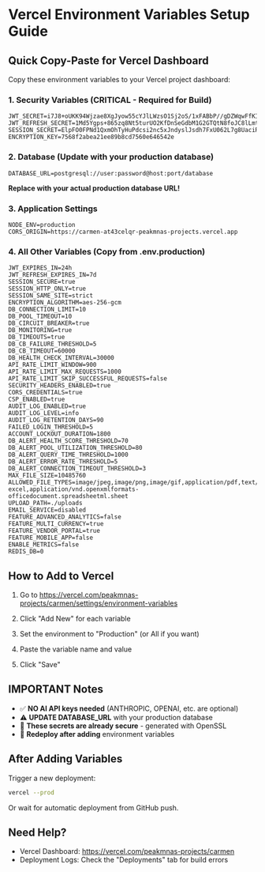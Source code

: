 # Vercel Environment Variables Setup Guide

## Quick Copy-Paste for Vercel Dashboard

Copy these environment variables to your Vercel project dashboard:

### 1. Security Variables (CRITICAL - Required for Build)

```
JWT_SECRET=i7J8+oUKK94Wjzae8XgJyow55cYJlLWzsO1Sj2oS/1xFABbP//gDZWqwFfKI4gDM
JWT_REFRESH_SECRET=1Md5Ygps+865zq8Nt5turUO2KfDnSeGdbM1G2GTQtN8foJC8lLmtcqp6+wUejg6O
SESSION_SECRET=ElpFO0FPNd1QxmOhTyHuPdcsi2nc5xJndyslJsdh7FxU062L7g8UaciR6Mw8Hutv
ENCRYPTION_KEY=7568f2abea21ee89b8cd7560e646542e
```

### 2. Database (Update with your production database)

```
DATABASE_URL=postgresql://user:password@host:port/database
```

**Replace with your actual production database URL!**

### 3. Application Settings

```
NODE_ENV=production
CORS_ORIGIN=https://carmen-at43celqr-peakmnas-projects.vercel.app
```

### 4. All Other Variables (Copy from .env.production)

```
JWT_EXPIRES_IN=24h
JWT_REFRESH_EXPIRES_IN=7d
SESSION_SECURE=true
SESSION_HTTP_ONLY=true
SESSION_SAME_SITE=strict
ENCRYPTION_ALGORITHM=aes-256-gcm
DB_CONNECTION_LIMIT=10
DB_POOL_TIMEOUT=10
DB_CIRCUIT_BREAKER=true
DB_MONITORING=true
DB_TIMEOUTS=true
DB_CB_FAILURE_THRESHOLD=5
DB_CB_TIMEOUT=60000
DB_HEALTH_CHECK_INTERVAL=30000
API_RATE_LIMIT_WINDOW=900
API_RATE_LIMIT_MAX_REQUESTS=1000
API_RATE_LIMIT_SKIP_SUCCESSFUL_REQUESTS=false
SECURITY_HEADERS_ENABLED=true
CORS_CREDENTIALS=true
CSP_ENABLED=true
AUDIT_LOG_ENABLED=true
AUDIT_LOG_LEVEL=info
AUDIT_LOG_RETENTION_DAYS=90
FAILED_LOGIN_THRESHOLD=5
ACCOUNT_LOCKOUT_DURATION=1800
DB_ALERT_HEALTH_SCORE_THRESHOLD=70
DB_ALERT_POOL_UTILIZATION_THRESHOLD=80
DB_ALERT_QUERY_TIME_THRESHOLD=1000
DB_ALERT_ERROR_RATE_THRESHOLD=5
DB_ALERT_CONNECTION_TIMEOUT_THRESHOLD=3
MAX_FILE_SIZE=10485760
ALLOWED_FILE_TYPES=image/jpeg,image/png,image/gif,application/pdf,text/csv,application/vnd.ms-excel,application/vnd.openxmlformats-officedocument.spreadsheetml.sheet
UPLOAD_PATH=./uploads
EMAIL_SERVICE=disabled
FEATURE_ADVANCED_ANALYTICS=false
FEATURE_MULTI_CURRENCY=true
FEATURE_VENDOR_PORTAL=true
FEATURE_MOBILE_APP=false
ENABLE_METRICS=false
REDIS_DB=0
```

## How to Add to Vercel

1. Go to https://vercel.com/peakmnas-projects/carmen/settings/environment-variables

2. Click "Add New" for each variable

3. Set the environment to "Production" (or All if you want)

4. Paste the variable name and value

5. Click "Save"

## IMPORTANT Notes

- ✅ **NO AI API keys needed** (ANTHROPIC, OPENAI, etc. are optional)
- ⚠️ **UPDATE DATABASE_URL** with your production database
- 🔐 **These secrets are already secure** - generated with OpenSSL
- 🚀 **Redeploy after adding** environment variables

## After Adding Variables

Trigger a new deployment:
```bash
vercel --prod
```

Or wait for automatic deployment from GitHub push.

## Need Help?

- Vercel Dashboard: https://vercel.com/peakmnas-projects/carmen
- Deployment Logs: Check the "Deployments" tab for build errors
